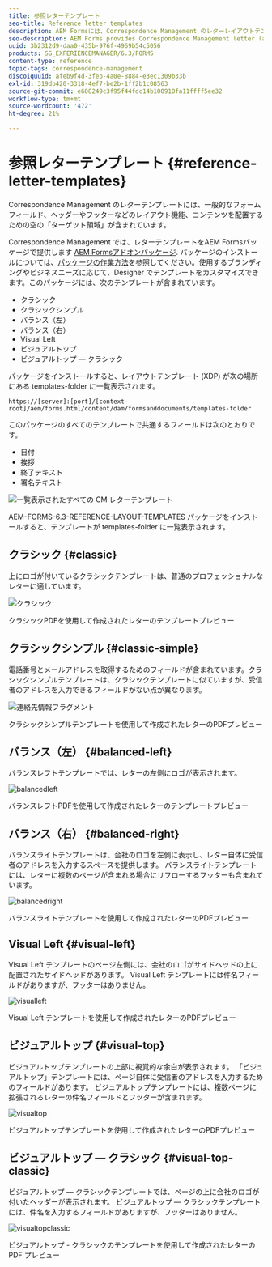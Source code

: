 ```yaml
---
title: 参照レターテンプレート
seo-title: Reference letter templates
description: AEM Formsには、Correspondence Management のレターレイアウトテンプレートが用意されており、これを使用してレターをすばやく作成できます。
seo-description: AEM Forms provides Correspondence Management letter layout templates that you can use to create letters quickly.
uuid: 3b2312d9-daa0-435b-976f-4969b54c5056
products: SG_EXPERIENCEMANAGER/6.3/FORMS
content-type: reference
topic-tags: correspondence-management
discoiquuid: afeb9f4d-3feb-4a0e-8884-e3ec1309b33b
exl-id: 319db420-3318-4ef7-be2b-1ff2b1c08563
source-git-commit: e608249c3f95f44fdc14b100910fa11ffff5ee32
workflow-type: tm+mt
source-wordcount: '472'
ht-degree: 21%

---
```


# 参照レターテンプレート {#reference-letter-templates}

Correspondence Management のレターテンプレートには、一般的なフォームフィールド、ヘッダーやフッターなどのレイアウト機能、コンテンツを配置するための空の「ターゲット領域」が含まれています。

Correspondence Management では、レターテンプレートをAEM Formsパッケージで提供します [AEM Formsアドオンパッケージ](https://experienceleague.adobe.com/docs/experience-manager-release-information/aem-release-updates/forms-updates/aem-forms-releases.html?lang=ja). パッケージのインストールについては、[パッケージの作業方法](/help/sites-administering/package-manager.md)を参照してください。使用するブランディングやビジネスニーズに応じて、Designer でテンプレートをカスタマイズできます。このパッケージには、次のテンプレートが含まれています。

* クラシック
* クラシックシンプル
* バランス（左）
* バランス（右）
* Visual Left
* ビジュアルトップ
* ビジュアルトップ — クラシック

パッケージをインストールすると、レイアウトテンプレート (XDP) が次の場所にある templates-folder に一覧表示されます。

`https://[server]:[port]/[context-root]/aem/forms.html/content/dam/formsanddocuments/templates-folder`

このパッケージのすべてのテンプレートで共通するフィールドは次のとおりです。

* 日付
* 挨拶
* 終了テキスト
* 署名テキスト

![一覧表示されたすべての CM レターテンプレート](assets/templatescorrespondence.png)

AEM-FORMS-6.3-REFERENCE-LAYOUT-TEMPLATES パッケージをインストールすると、テンプレートが templates-folder に一覧表示されます。

## クラシック {#classic}

上にロゴが付いているクラシックテンプレートは、普通のプロフェッショナルなレターに適しています。

![クラシック](assets/classic.png)

クラシックPDFを使用して作成されたレターのテンプレートプレビュー

## クラシックシンプル {#classic-simple}

電話番号とメールアドレスを取得するためのフィールドが含まれています。クラシックシンプルテンプレートは、クラシックテンプレートに似ていますが、受信者のアドレスを入力できるフィールドがない点が異なります。

![連絡先情報フラグメント](assets/classicsimple.png)

クラシックシンプルテンプレートを使用して作成されたレターのPDFプレビュー

## バランス（左） {#balanced-left}

バランスレフトテンプレートでは、レターの左側にロゴが表示されます。

![balancedleft](assets/balancedleft.png)

バランスレフトPDFを使用して作成されたレターのテンプレートプレビュー

## バランス（右） {#balanced-right}

バランスライトテンプレートは、会社のロゴを左側に表示し、レター自体に受信者のアドレスを入力するスペースを提供します。 バランスライトテンプレートには、レターに複数のページが含まれる場合にリフローするフッターも含まれています。

![balancedright](assets/balancedright.png)

バランスライトテンプレートを使用して作成されたレターのPDFプレビュー

## Visual Left {#visual-left}

Visual Left テンプレートのページ左側には、会社のロゴがサイドヘッドの上に配置されたサイドヘッドがあります。 Visual Left テンプレートには件名フィールドがありますが、フッターはありません。

![visualleft](assets/visualleft.png)

Visual Left テンプレートを使用して作成されたレターのPDFプレビュー

## ビジュアルトップ {#visual-top}

ビジュアルトップテンプレートの上部に視覚的な余白が表示されます。 「ビジュアルトップ」テンプレートには、ページ自体に受信者のアドレスを入力するためのフィールドがあります。 ビジュアルトップテンプレートには、複数ページに拡張されるレターの件名フィールドとフッターが含まれます。

![visualtop](assets/visualtop.png)

ビジュアルトップテンプレートを使用して作成されたレターのPDFプレビュー

## ビジュアルトップ — クラシック {#visual-top-classic}

ビジュアルトップ — クラシックテンプレートでは、ページの上に会社のロゴが付いたヘッダーが表示されます。 ビジュアルトップ — クラシックテンプレートには、件名を入力するフィールドがありますが、フッターはありません。

![visualtopclassic](assets/visualtopclassic.png)

ビジュアルトップ - クラシックのテンプレートを使用して作成されたレターの PDF プレビュー
